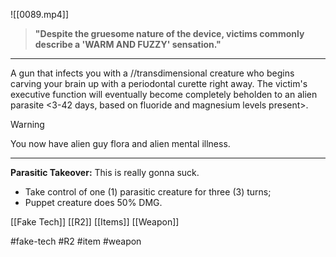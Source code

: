 ![[0089.mp4]]

> **"Despite the gruesome nature of the device, victims commonly describe a 'WARM AND FUZZY' sensation."**

***
A gun that infects you with a //transdimensional creature who begins carving your brain up with a periodontal curette right away. The victim's executive function will eventually become completely beholden to an alien parasite <3-42 days, based on fluoride and magnesium levels present>.

> [!warning] 
> You now have alien guy flora and alien mental illness. 

***
**Parasitic Takeover:** This is really gonna suck. 
* Take control of one (1) parasitic creature for three (3) turns; 
* Puppet creature does 50% DMG.

[[Fake Tech]]
[[R2]]
[[Items]]
[[Weapon]]

#fake-tech #R2 #item #weapon 
